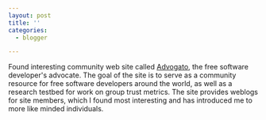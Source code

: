 ```yaml
---
layout: post
title: ''
categories:
  - blogger

---
```


Found interesting community web site called <a href="http://www.advogato.com/">Advogato</a>, the free software developer's advocate. The goal of the site is to serve as a community resource for free software developers around the world, as well as a research testbed for work on group trust metrics.  The site provides weblogs for site members, which I found most interesting and has introduced me to more like minded individuals.
